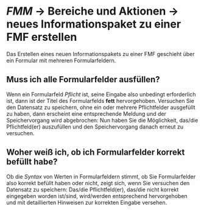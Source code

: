 # *FMM* → Bereiche und Aktionen → neues Informationspaket zu einer FMF erstellen

Das Erstellen eines neuen Informationspakets zu einer FMF geschieht
über ein Formular mit mehreren Formularfeldern.

## Muss ich alle Formularfelder ausfüllen?

Wenn ein Formularfeld *Pflicht* ist, seine Eingabe also unbedingt
erforderlich ist, dann ist der Titel des Formularfelds **fett**
hervorgehoben. Versuchen Sie den Datensatz zu speichern,
ohne ein oder mehrere Pflichtfelder ausgefüllt zu haben, dann
erscheint eine entsprechende Meldung und der Speichervorgang wird
abgebrochen: Nun haben Sie die Möglichkeit, das/die Pflichtfeld(er)
auszufüllen und den Speichervorgang danach erneut zu versuchen.

## Woher weiß ich, ob ich Formularfelder korrekt befüllt habe?

Ob die *Syntax* von Werten in Formularfeldern stimmt, ob Sie Formularfelder also korrekt
befüllt haben oder nicht, zeigt sich, wenn Sie versuchen den
Datensatz zu speichern: Das/die Pflichtfeld(er), das/die nicht korrekt eingegeben
worden ist/sind, wird/werden entsprechend hervorgehoben und mit
detaillierten Hinweisen zur korrekten Eingabe versehen.

